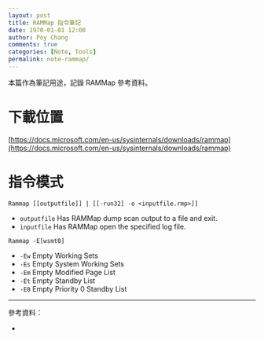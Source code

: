 ```yaml
---
layout: post
title: RAMMap 指令筆記
date: 1970-01-01 12:00
author: Poy Chang
comments: true
categories: [Note, Tools]
permalink: note-rammap/
---
```


本篇作為筆記用途，記錄 RAMMap 參考資料。

# 下載位置

[https://docs.microsoft.com/en-us/sysinternals/downloads/rammap](https://docs.microsoft.com/en-us/sysinternals/downloads/rammap)

# 指令模式

```
Rammap [[outputfile]] | [[-run32] -o <inputfile.rmp>]]
```

- `outputfile` Has RAMMap dump scan output to a file and exit.
- `inputfile` Has RAMMap open the specified log file.

```
Rammap -E[wsmt0]
```

- `-Ew` Empty Working Sets
- `-Es` Empty System Working Sets
- `-Em` Empty Modified Page List
- `-Et` Empty Standby List
- `-E0` Empty Priority 0 Standby List

---

參考資料：

- []()
